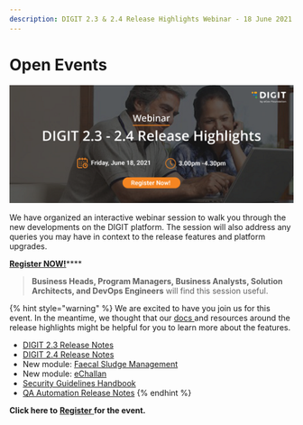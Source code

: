 ```yaml
---
description: DIGIT 2.3 & 2.4 Release Highlights Webinar - 18 June 2021 (3 - 4.30 PM)
---
```


# Open Events

![](.gitbook/assets/digit_banner-01-4-1-.png)

We have organized an interactive webinar session to walk you through the new developments on the DIGIT platform. The session will also address any queries you may have in context to the release features and platform upgrades.

[**Register NOW!**](https://us02web.zoom.us/webinar/register/WN_jFSs1OVZSKmV6JI4bZ37aA)\*\*\*\*

> **Business Heads, Program Managers, Business Analysts, Solution Architects, and DevOps Engineers** will find this session useful.

{% hint style="warning" %}
We are excited to have you join us for this event. In the meantime, we thought that our [docs ](https://egovernments.us15.list-manage.com/track/click?u=1c3d4853edcca0a9bf558e692&id=9e20321688&e=f5762a60cb)and resources around the release highlights might be helpful for you to learn more about the features. 

* [DIGIT 2.3 Release Notes](https://docs.digit.org/v/v2.3/digit-2.3-release-notes)
* [DIGIT 2.4 Release Notes](digit-release-notes/)
* New module: [Faecal Sludge Management ](https://docs.digit.org/v/v2.3/digit-2.3-release-notes/fsm-release-notes)
* New module: [eChallan ](digit-release-notes/echallan-release-notes.md)
* [Security Guidelines Handbook](digit-support/security-guidelines-handbook.md)
* [QA Automation Release Notes](digit-release-notes/qa-automation-release-notes.md)
{% endhint %}

**Click here to** [**Register** ](https://us02web.zoom.us/webinar/register/WN_jFSs1OVZSKmV6JI4bZ37aA)**for the event.**

